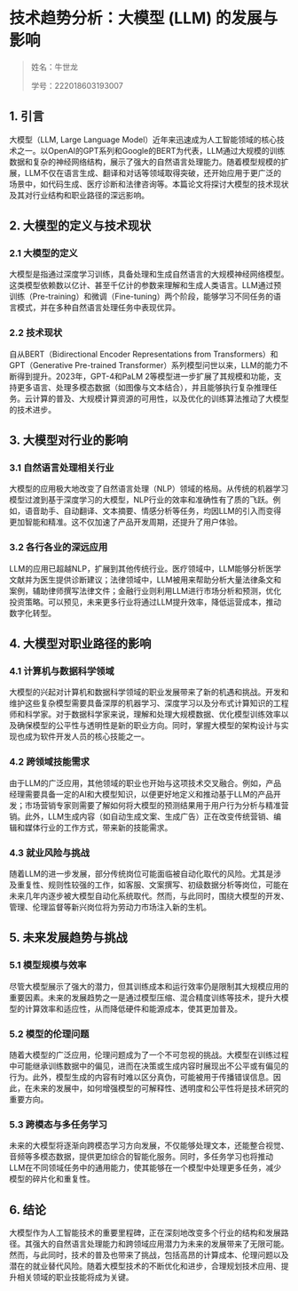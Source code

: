 # 技术趋势分析：大模型 (LLM) 的发展与影响

> 姓名：牛世龙
>
> 学号：222018603193007

## 1. 引言

大模型（LLM, Large Language Model）近年来迅速成为人工智能领域的核心技术之一。以OpenAI的GPT系列和Google的BERT为代表，LLM通过大规模的训练数据和复杂的神经网络结构，展示了强大的自然语言处理能力。随着模型规模的扩展，LLM不仅在语言生成、翻译和对话等领域取得突破，还开始应用于更广泛的场景中，如代码生成、医疗诊断和法律咨询等。本篇论文将探讨大模型的技术现状及其对行业结构和职业路径的深远影响。

## 2. 大模型的定义与技术现状

### 2.1 大模型的定义

大模型是指通过深度学习训练，具备处理和生成自然语言的大规模神经网络模型。这类模型依赖数以亿计、甚至千亿计的参数来理解和生成人类语言。LLM通过预训练（Pre-training）和微调（Fine-tuning）两个阶段，能够学习不同任务的语言模式，并在多种自然语言处理任务中表现优异。

### 2.2 技术现状

自从BERT（Bidirectional Encoder Representations from Transformers）和GPT（Generative Pre-trained Transformer）系列模型问世以来，LLM的能力不断得到提升。2023年，GPT-4和PaLM 2等模型进一步扩展了其规模和功能，支持更多语言、处理多模态数据（如图像与文本结合），并且能够执行复杂推理任务。云计算的普及、大规模计算资源的可用性，以及优化的训练算法推动了大模型的技术进步。

## 3. 大模型对行业的影响

### 3.1 自然语言处理相关行业

大模型的应用极大地改变了自然语言处理（NLP）领域的格局。从传统的机器学习模型过渡到基于深度学习的大模型，NLP行业的效率和准确性有了质的飞跃。例如，语音助手、自动翻译、文本摘要、情感分析等任务，均因LLM的引入而变得更加智能和精准。这不仅加速了产品开发周期，还提升了用户体验。

### 3.2 各行各业的深远应用

LLM的应用已超越NLP，扩展到其他传统行业。医疗领域中，LLM能够分析医学文献并为医生提供诊断建议；法律领域中，LLM被用来帮助分析大量法律条文和案例，辅助律师撰写法律文件；金融行业则利用LLM进行市场分析和预测，优化投资策略。可以预见，未来更多行业将通过LLM提升效率，降低运营成本，推动数字化转型。

## 4. 大模型对职业路径的影响

### 4.1 计算机与数据科学领域

大模型的兴起对计算机和数据科学领域的职业发展带来了新的机遇和挑战。开发和维护这些复杂模型需要具备深厚的机器学习、深度学习以及分布式计算知识的工程师和科学家。对于数据科学家来说，理解和处理大规模数据、优化模型训练效率以及确保模型的公平性与透明性是新的职业方向。同时，掌握大模型的架构设计与实现也成为软件开发人员的核心技能之一。

### 4.2 跨领域技能需求

由于LLM的广泛应用，其他领域的职业也开始与这项技术交叉融合。例如，产品经理需要具备一定的AI和大模型知识，以便更好地定义和推动基于LLM的产品开发；市场营销专家则需要了解如何将大模型的预测结果用于用户行为分析与精准营销。此外，LLM生成内容（如自动生成文案、生成广告）正在改变传统营销、编辑和媒体行业的工作方式，带来新的技能需求。

### 4.3 就业风险与挑战

随着LLM的进一步发展，部分传统岗位可能面临被自动化取代的风险。尤其是涉及重复性、规则性较强的工作，如客服、文案撰写、初级数据分析等岗位，可能在未来几年内逐步被大模型自动化系统取代。然而，与此同时，围绕大模型的开发、管理、伦理监督等新兴岗位将为劳动力市场注入新的生机。

## 5. 未来发展趋势与挑战

### 5.1 模型规模与效率

尽管大模型展示了强大的潜力，但其训练成本和运行效率仍是限制其大规模应用的重要因素。未来的发展趋势之一是通过模型压缩、混合精度训练等技术，提升大模型的计算效率和适应性，从而降低硬件和能源成本，使其更加普及。

### 5.2 模型的伦理问题

随着大模型的广泛应用，伦理问题成为了一个不可忽视的挑战。大模型在训练过程中可能继承训练数据中的偏见，进而在决策或生成内容时展现出不公平或有偏见的行为。此外，模型生成的内容有时难以区分真伪，可能被用于传播错误信息。因此，在未来的发展中，如何增强模型的可解释性、透明度和公平性将是技术研究的重要方向。

### 5.3 跨模态与多任务学习

未来的大模型将逐渐向跨模态学习方向发展，不仅能够处理文本，还能整合视觉、音频等多模态数据，提供更加综合的智能化服务。同时，多任务学习也将推动LLM在不同领域任务中的通用能力，使其能够在一个模型中处理更多任务，减少模型的碎片化和重复性。

## 6. 结论

大模型作为人工智能技术的重要里程碑，正在深刻地改变多个行业的结构和发展路径。其强大的自然语言处理能力和跨领域应用潜力为未来的发展带来了无限可能。然而，与此同时，技术的普及也带来了挑战，包括高昂的计算成本、伦理问题以及潜在的就业替代风险。随着大模型技术的不断优化和进步，合理规划技术应用、提升相关领域的职业技能将成为关键。